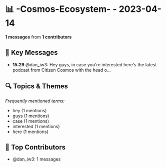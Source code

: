 # 📊 -Cosmos-Ecosystem- - 2023-04-14
**1 messages** from **1 contributors**

## 💬 Key Messages
- **15:29** @dan_iw3: Hey guys, in case you're interested here's the latest podcast from Citizen Cosmos with the head o...

## 🔍 Topics & Themes
*Frequently mentioned terms:*
- hey (1 mentions)
- guys (1 mentions)
- case (1 mentions)
- interested (1 mentions)
- here (1 mentions)

## 👥 Top Contributors
- @dan_iw3: 1 messages